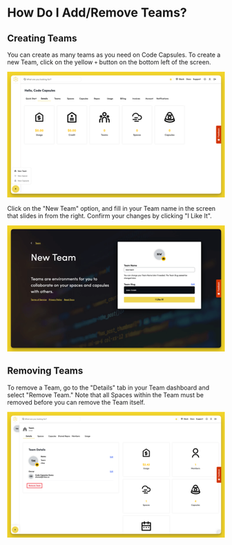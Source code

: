 # How Do I Add/Remove Teams?

## Creating Teams

You can create as many teams as you need on Code Capsules. To create a new Team, click on the yellow `+` button on the bottom left of the screen.

![Create a Team](../.gitbook/assets/platform/add-remove-teams/new-team.png)

Click on the "New Team" option, and fill in your Team name in the screen that slides in from the right. Confirm your changes by clicking "I Like It".

![Enter Team Details](../.gitbook/assets/platform/add-remove-teams/create-team.png)

## Removing Teams

To remove a Team, go to the "Details" tab in your Team dashboard and select "Remove Team." Note that all Spaces within the Team must be removed before you can remove the Team itself.

![Remove a Team](../.gitbook/assets/platform/add-remove-teams/remove-team.png)